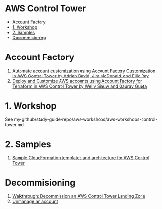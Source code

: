 <h1>AWS Control Tower</h1>

<!-- TOC -->

- [Account Factory](#account-factory)
- [1. Workshop](#1-workshop)
- [2. Samples](#2-samples)
- [Decommisioning](#decommisioning)

<!-- /TOC -->

# Account Factory

1. [Automate account customization using Account Factory Customization in AWS Control Tower by Adrian David, Jim McDonald, and Ellie Ray](https://aws.amazon.com/blogs/mt/automate-account-customization-using-account-factory-customization-in-aws-control-tower/)
1. [Deploy and Customize AWS accounts using Account Factory for Terraform in AWS Control Tower by Welly Siauw and Gaurav Gupta ](https://aws.amazon.com/blogs/mt/deploy-and-customize-aws-accounts-using-account-factory-for-terraform-in-aws-control-tower/)

# 1. Workshop

See my-github/study-guide-repo/aws-workshops/aws-workshops-control-tower.md

# 2. Samples

1. [Sample CloudFormation templates and architecture for AWS Control Tower](https://github.com/aws-samples/aws-control-tower-reference-architectures/tree/master)

# Decommisioning

1. [Walkthrough: Decommission an AWS Control Tower Landing Zone](https://docs.aws.amazon.com/controltower/latest/userguide/decommission-landing-zone.html)
1. [Unmanage an account](https://docs.aws.amazon.com/controltower/latest/userguide/unmanage-account.html)